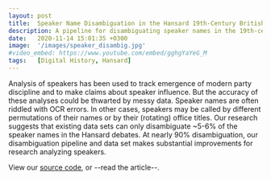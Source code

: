 ```yaml
---
layout: post
title:  Speaker Name Disambiguation in the Hansard 19th-Century British Parliamentary Debates
description: A pipeline for disambiguating speaker names in the 19th-century British Parliamentary debates.
date:   2020-11-14 15:01:35 +0300
image:  '/images/speaker_disambig.jpg'
#video_embed: https://www.youtube.com/embed/gghgYaYeG_M
tags:   [Digital History, Hansard]
---
```

Analysis of speakers has been used to track emergence of modern party discipline and to make claims about speaker influence. But the accuracy of these analyses could be thwarted by messy data. Speaker names are often riddled with OCR errors. In other cases, speakers may be called by different permutations of their names or by their (rotating) office titles. Our research suggests that existing data sets can only disambiguate ~5-6% of the speaker names in the Hansard debates. At nearly 90% disambiguation, our disambiguation pipeline and data set makes substantial improvements for research analyzing speakers.  

View our [source code](https://github.com/stephbuon/hansard-speakers), or --read the article--. 
